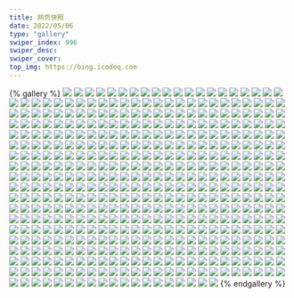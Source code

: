 ```yaml
---
title: 网页快照
date: 2022/05/06 
type: "gallery" 
swiper_index: 996
swiper_desc: 
swiper_cover: 
top_img: https://bing.icodeq.com 
---
```


{% gallery %}
![](https://alist.learnonly.xyz/d/!网页快照/northflank.learnonly.repl.co/2024-02-09_09-52-03.png)
![](https://alist.learnonly.xyz/d/!网页快照/northflank.learnonly.repl.co/2024-02-10_12-55-47.png)
![](https://alist.learnonly.xyz/d/!网页快照/northflank.learnonly.repl.co/2024-02-09_03-51-52.png)
![](https://alist.learnonly.xyz/d/!网页快照/northflank.learnonly.repl.co/2024-02-10_09-51-31.png)
![](https://alist.learnonly.xyz/d/!网页快照/northflank.learnonly.repl.co/2024-02-08_03-51-22.png)
![](https://alist.learnonly.xyz/d/!网页快照/northflank.learnonly.repl.co/2024-02-10_03-51-22.png)
![](https://alist.learnonly.xyz/d/!网页快照/northflank.learnonly.repl.co/2024-02-08_09-51-28.png)
![](https://alist.learnonly.xyz/d/!网页快照/northflank.learnonly.repl.co/2024-02-08_06-51-29.png)
![](https://alist.learnonly.xyz/d/!网页快照/northflank.learnonly.repl.co/2024-02-08_15-52-03.png)
![](https://alist.learnonly.xyz/d/!网页快照/northflank.learnonly.repl.co/2024-02-09_18-51-34.png)
![](https://alist.learnonly.xyz/d/!网页快照/northflank.learnonly.repl.co/2024-02-08_18-51-22.png)
![](https://alist.learnonly.xyz/d/!网页快照/northflank.learnonly.repl.co/2024-02-08_21-51-41.png)
![](https://alist.learnonly.xyz/d/!网页快照/northflank.learnonly.repl.co/2024-02-09_15-51-33.png)
![](https://alist.learnonly.xyz/d/!网页快照/northflank.learnonly.repl.co/2024-02-09_06-51-30.png)
![](https://alist.learnonly.xyz/d/!网页快照/northflank.learnonly.repl.co/2024-02-10_06-51-45.png)
![](https://alist.learnonly.xyz/d/!网页快照/northflank.learnonly.repl.co/2024-02-09_21-51-26.png)
![](https://alist.learnonly.xyz/d/!网页快照/todo.learnonly.repl.co/2024-02-10_03-51-01.png)
![](https://alist.learnonly.xyz/d/!网页快照/todo.learnonly.repl.co/2024-02-09_18-51-11.png)
![](https://alist.learnonly.xyz/d/!网页快照/todo.learnonly.repl.co/2024-02-10_06-51-22.png)
![](https://alist.learnonly.xyz/d/!网页快照/todo.learnonly.repl.co/2024-02-08_03-51-01.png)
![](https://alist.learnonly.xyz/d/!网页快照/todo.learnonly.repl.co/2024-02-08_18-51-00.png)
![](https://alist.learnonly.xyz/d/!网页快照/todo.learnonly.repl.co/2024-02-09_06-51-09.png)
![](https://alist.learnonly.xyz/d/!网页快照/todo.learnonly.repl.co/2024-02-09_09-51-42.png)
![](https://alist.learnonly.xyz/d/!网页快照/todo.learnonly.repl.co/2024-02-09_15-51-10.png)
![](https://alist.learnonly.xyz/d/!网页快照/todo.learnonly.repl.co/2024-02-08_06-51-09.png)
![](https://alist.learnonly.xyz/d/!网页快照/todo.learnonly.repl.co/2024-02-09_03-51-32.png)
![](https://alist.learnonly.xyz/d/!网页快照/todo.learnonly.repl.co/2024-02-10_09-51-09.png)
![](https://alist.learnonly.xyz/d/!网页快照/todo.learnonly.repl.co/2024-02-08_09-51-08.png)
![](https://alist.learnonly.xyz/d/!网页快照/todo.learnonly.repl.co/2024-02-08_21-51-20.png)
![](https://alist.learnonly.xyz/d/!网页快照/todo.learnonly.repl.co/2024-02-09_21-51-05.png)
![](https://alist.learnonly.xyz/d/!网页快照/todo.learnonly.repl.co/2024-02-08_15-51-42.png)
![](https://alist.learnonly.xyz/d/!网页快照/todo.learnonly.repl.co/2024-02-10_12-55-27.png)
![](https://alist.learnonly.xyz/d/!网页快照/luckpigeon.repl.co/2024-02-10_09-51-37.png)
![](https://alist.learnonly.xyz/d/!网页快照/luckpigeon.repl.co/2024-02-08_18-51-28.png)
![](https://alist.learnonly.xyz/d/!网页快照/luckpigeon.repl.co/2024-02-10_03-51-29.png)
![](https://alist.learnonly.xyz/d/!网页快照/luckpigeon.repl.co/2024-02-10_06-51-51.png)
![](https://alist.learnonly.xyz/d/!网页快照/luckpigeon.repl.co/2024-02-09_21-51-32.png)
![](https://alist.learnonly.xyz/d/!网页快照/luckpigeon.repl.co/2024-02-09_06-51-40.png)
![](https://alist.learnonly.xyz/d/!网页快照/luckpigeon.repl.co/2024-02-10_12-55-54.png)
![](https://alist.learnonly.xyz/d/!网页快照/luckpigeon.repl.co/2024-02-08_21-51-48.png)
![](https://alist.learnonly.xyz/d/!网页快照/luckpigeon.repl.co/2024-02-09_15-51-40.png)
![](https://alist.learnonly.xyz/d/!网页快照/luckpigeon.repl.co/2024-02-08_03-51-28.png)
![](https://alist.learnonly.xyz/d/!网页快照/luckpigeon.repl.co/2024-02-08_06-51-37.png)
![](https://alist.learnonly.xyz/d/!网页快照/luckpigeon.repl.co/2024-02-08_09-51-35.png)
![](https://alist.learnonly.xyz/d/!网页快照/luckpigeon.repl.co/2024-02-08_15-52-10.png)
![](https://alist.learnonly.xyz/d/!网页快照/luckpigeon.repl.co/2024-02-09_18-51-41.png)
![](https://alist.learnonly.xyz/d/!网页快照/luckpigeon.repl.co/2024-02-09_09-52-10.png)
![](https://alist.learnonly.xyz/d/!网页快照/luckpigeon.repl.co/2024-02-09_03-51-59.png)
![](https://alist.learnonly.xyz/d/!网页快照/read.learnonly.xyz/2024-02-08_03-56-14.png)
![](https://alist.learnonly.xyz/d/!网页快照/read.learnonly.xyz/2024-02-10_03-51-36.png)
![](https://alist.learnonly.xyz/d/!网页快照/read.learnonly.xyz/2024-02-10_03-56-30.png)
![](https://alist.learnonly.xyz/d/!网页快照/read.learnonly.xyz/2024-02-09_15-56-46.png)
![](https://alist.learnonly.xyz/d/!网页快照/read.learnonly.xyz/2024-02-08_12-58-39.png)
![](https://alist.learnonly.xyz/d/!网页快照/read.learnonly.xyz/2024-02-08_15-52-17.png)
![](https://alist.learnonly.xyz/d/!网页快照/read.learnonly.xyz/2024-02-10_06-56-35.png)
![](https://alist.learnonly.xyz/d/!网页快照/read.learnonly.xyz/2024-02-08_06-56-20.png)
![](https://alist.learnonly.xyz/d/!网页快照/read.learnonly.xyz/2024-02-08_21-56-48.png)
![](https://alist.learnonly.xyz/d/!网页快照/read.learnonly.xyz/2024-02-10_06-51-58.png)
![](https://alist.learnonly.xyz/d/!网页快照/read.learnonly.xyz/2024-02-08_09-56-14.png)
![](https://alist.learnonly.xyz/d/!网页快照/read.learnonly.xyz/2024-02-10_09-56-29.png)
![](https://alist.learnonly.xyz/d/!网页快照/read.learnonly.xyz/2024-02-08_06-51-44.png)
![](https://alist.learnonly.xyz/d/!网页快照/read.learnonly.xyz/2024-02-08_01-37-59.png)
![](https://alist.learnonly.xyz/d/!网页快照/read.learnonly.xyz/2024-02-09_21-56-38.png)
![](https://alist.learnonly.xyz/d/!网页快照/read.learnonly.xyz/2024-02-09_06-56-10.png)
![](https://alist.learnonly.xyz/d/!网页快照/read.learnonly.xyz/2024-02-09_18-56-21.png)
![](https://alist.learnonly.xyz/d/!网页快照/read.learnonly.xyz/2024-02-09_03-56-17.png)
![](https://alist.learnonly.xyz/d/!网页快照/read.learnonly.xyz/2024-02-08_21-51-55.png)
![](https://alist.learnonly.xyz/d/!网页快照/read.learnonly.xyz/2024-02-09_18-51-47.png)
![](https://alist.learnonly.xyz/d/!网页快照/read.learnonly.xyz/2024-02-09_21-51-39.png)
![](https://alist.learnonly.xyz/d/!网页快照/read.learnonly.xyz/2024-02-09_15-51-46.png)
![](https://alist.learnonly.xyz/d/!网页快照/read.learnonly.xyz/2024-02-09_03-52-06.png)
![](https://alist.learnonly.xyz/d/!网页快照/read.learnonly.xyz/2024-02-09_01-37-55.png)
![](https://alist.learnonly.xyz/d/!网页快照/read.learnonly.xyz/2024-02-10_09-51-44.png)
![](https://alist.learnonly.xyz/d/!网页快照/read.learnonly.xyz/2024-02-08_18-56-44.png)
![](https://alist.learnonly.xyz/d/!网页快照/read.learnonly.xyz/2024-02-09_09-56-44.png)
![](https://alist.learnonly.xyz/d/!网页快照/read.learnonly.xyz/2024-02-08_18-51-35.png)
![](https://alist.learnonly.xyz/d/!网页快照/read.learnonly.xyz/2024-02-09_12-58-24.png)
![](https://alist.learnonly.xyz/d/!网页快照/read.learnonly.xyz/2024-02-09_09-52-17.png)
![](https://alist.learnonly.xyz/d/!网页快照/read.learnonly.xyz/2024-02-09_06-51-47.png)
![](https://alist.learnonly.xyz/d/!网页快照/read.learnonly.xyz/2024-02-10_12-56-01.png)
![](https://alist.learnonly.xyz/d/!网页快照/read.learnonly.xyz/2024-02-08_09-51-42.png)
![](https://alist.learnonly.xyz/d/!网页快照/read.learnonly.xyz/2024-02-10_01-36-18.png)
![](https://alist.learnonly.xyz/d/!网页快照/read.learnonly.xyz/2024-02-08_03-51-35.png)
![](https://alist.learnonly.xyz/d/!网页快照/read.learnonly.xyz/2024-02-08_15-58-02.png)
![](https://alist.learnonly.xyz/d/!网页快照/edu.xyliu.repl.co/2024-02-10_03-51-08.png)
![](https://alist.learnonly.xyz/d/!网页快照/edu.xyliu.repl.co/2024-02-08_03-51-08.png)
![](https://alist.learnonly.xyz/d/!网页快照/edu.xyliu.repl.co/2024-02-10_12-55-33.png)
![](https://alist.learnonly.xyz/d/!网页快照/edu.xyliu.repl.co/2024-02-09_15-51-18.png)
![](https://alist.learnonly.xyz/d/!网页快照/edu.xyliu.repl.co/2024-02-08_09-51-15.png)
![](https://alist.learnonly.xyz/d/!网页快照/edu.xyliu.repl.co/2024-02-10_06-51-30.png)
![](https://alist.learnonly.xyz/d/!网页快照/edu.xyliu.repl.co/2024-02-09_03-51-39.png)
![](https://alist.learnonly.xyz/d/!网页快照/edu.xyliu.repl.co/2024-02-08_06-51-16.png)
![](https://alist.learnonly.xyz/d/!网页快照/edu.xyliu.repl.co/2024-02-09_18-51-20.png)
![](https://alist.learnonly.xyz/d/!网页快照/edu.xyliu.repl.co/2024-02-10_09-51-16.png)
![](https://alist.learnonly.xyz/d/!网页快照/edu.xyliu.repl.co/2024-02-08_15-51-49.png)
![](https://alist.learnonly.xyz/d/!网页快照/edu.xyliu.repl.co/2024-02-09_09-51-49.png)
![](https://alist.learnonly.xyz/d/!网页快照/edu.xyliu.repl.co/2024-02-09_21-51-12.png)
![](https://alist.learnonly.xyz/d/!网页快照/edu.xyliu.repl.co/2024-02-08_21-51-27.png)
![](https://alist.learnonly.xyz/d/!网页快照/edu.xyliu.repl.co/2024-02-08_18-51-07.png)
![](https://alist.learnonly.xyz/d/!网页快照/edu.xyliu.repl.co/2024-02-09_06-51-16.png)
![](https://alist.learnonly.xyz/d/!网页快照/vercel.pighog.repl.co/2024-02-10_09-55-55.png)
![](https://alist.learnonly.xyz/d/!网页快照/vercel.pighog.repl.co/2024-02-10_03-55-55.png)
![](https://alist.learnonly.xyz/d/!网页快照/vercel.pighog.repl.co/2024-02-09_18-55-44.png)
![](https://alist.learnonly.xyz/d/!网页快照/vercel.pighog.repl.co/2024-02-08_09-50-54.png)
![](https://alist.learnonly.xyz/d/!网页快照/vercel.pighog.repl.co/2024-02-09_12-57-49.png)
![](https://alist.learnonly.xyz/d/!网页快照/vercel.pighog.repl.co/2024-02-10_03-50-48.png)
![](https://alist.learnonly.xyz/d/!网页快照/vercel.pighog.repl.co/2024-02-08_03-55-40.png)
![](https://alist.learnonly.xyz/d/!网页快照/vercel.pighog.repl.co/2024-02-10_12-55-12.png)
![](https://alist.learnonly.xyz/d/!网页快照/vercel.pighog.repl.co/2024-02-09_15-50-56.png)
![](https://alist.learnonly.xyz/d/!网页快照/vercel.pighog.repl.co/2024-02-08_09-55-39.png)
![](https://alist.learnonly.xyz/d/!网页快照/vercel.pighog.repl.co/2024-02-08_15-57-26.png)
![](https://alist.learnonly.xyz/d/!网页快照/vercel.pighog.repl.co/2024-02-08_18-56-09.png)
![](https://alist.learnonly.xyz/d/!网页快照/vercel.pighog.repl.co/2024-02-08_18-50-46.png)
![](https://alist.learnonly.xyz/d/!网页快照/vercel.pighog.repl.co/2024-02-08_12-58-05.png)
![](https://alist.learnonly.xyz/d/!网页快照/vercel.pighog.repl.co/2024-02-08_21-51-06.png)
![](https://alist.learnonly.xyz/d/!网页快照/vercel.pighog.repl.co/2024-02-10_09-50-51.png)
![](https://alist.learnonly.xyz/d/!网页快照/vercel.pighog.repl.co/2024-02-10_01-35-43.png)
![](https://alist.learnonly.xyz/d/!网页快照/vercel.pighog.repl.co/2024-02-09_03-51-18.png)
![](https://alist.learnonly.xyz/d/!网页快照/vercel.pighog.repl.co/2024-02-09_15-56-12.png)
![](https://alist.learnonly.xyz/d/!网页快照/vercel.pighog.repl.co/2024-02-08_06-55-46.png)
![](https://alist.learnonly.xyz/d/!网页快照/vercel.pighog.repl.co/2024-02-09_06-55-35.png)
![](https://alist.learnonly.xyz/d/!网页快照/vercel.pighog.repl.co/2024-02-09_18-50-57.png)
![](https://alist.learnonly.xyz/d/!网页快照/vercel.pighog.repl.co/2024-02-10_06-56-01.png)
![](https://alist.learnonly.xyz/d/!网页快照/vercel.pighog.repl.co/2024-02-09_21-56-02.png)
![](https://alist.learnonly.xyz/d/!网页快照/vercel.pighog.repl.co/2024-02-09_06-50-55.png)
![](https://alist.learnonly.xyz/d/!网页快照/vercel.pighog.repl.co/2024-02-08_06-50-56.png)
![](https://alist.learnonly.xyz/d/!网页快照/vercel.pighog.repl.co/2024-02-08_03-50-47.png)
![](https://alist.learnonly.xyz/d/!网页快照/vercel.pighog.repl.co/2024-02-09_09-51-28.png)
![](https://alist.learnonly.xyz/d/!网页快照/vercel.pighog.repl.co/2024-02-08_01-37-24.png)
![](https://alist.learnonly.xyz/d/!网页快照/vercel.pighog.repl.co/2024-02-08_15-51-27.png)
![](https://alist.learnonly.xyz/d/!网页快照/vercel.pighog.repl.co/2024-02-09_01-37-21.png)
![](https://alist.learnonly.xyz/d/!网页快照/vercel.pighog.repl.co/2024-02-09_21-50-51.png)
![](https://alist.learnonly.xyz/d/!网页快照/vercel.pighog.repl.co/2024-02-09_03-55-43.png)
![](https://alist.learnonly.xyz/d/!网页快照/vercel.pighog.repl.co/2024-02-10_06-51-08.png)
![](https://alist.learnonly.xyz/d/!网页快照/vercel.pighog.repl.co/2024-02-09_09-56-10.png)
![](https://alist.learnonly.xyz/d/!网页快照/vercel.pighog.repl.co/2024-02-08_21-56-11.png)
![](https://alist.learnonly.xyz/d/!网页快照/v2north.learnonly.xyz/2024-02-09_21-50-58.png)
![](https://alist.learnonly.xyz/d/!网页快照/v2north.learnonly.xyz/2024-02-09_03-51-25.png)
![](https://alist.learnonly.xyz/d/!网页快照/v2north.learnonly.xyz/2024-02-08_18-50-53.png)
![](https://alist.learnonly.xyz/d/!网页快照/v2north.learnonly.xyz/2024-02-09_06-51-02.png)
![](https://alist.learnonly.xyz/d/!网页快照/v2north.learnonly.xyz/2024-02-10_03-50-55.png)
![](https://alist.learnonly.xyz/d/!网页快照/v2north.learnonly.xyz/2024-02-08_15-51-34.png)
![](https://alist.learnonly.xyz/d/!网页快照/v2north.learnonly.xyz/2024-02-10_12-55-19.png)
![](https://alist.learnonly.xyz/d/!网页快照/v2north.learnonly.xyz/2024-02-08_06-51-02.png)
![](https://alist.learnonly.xyz/d/!网页快照/v2north.learnonly.xyz/2024-02-08_21-51-13.png)
![](https://alist.learnonly.xyz/d/!网页快照/v2north.learnonly.xyz/2024-02-10_06-51-15.png)
![](https://alist.learnonly.xyz/d/!网页快照/v2north.learnonly.xyz/2024-02-10_09-50-58.png)
![](https://alist.learnonly.xyz/d/!网页快照/v2north.learnonly.xyz/2024-02-09_09-51-35.png)
![](https://alist.learnonly.xyz/d/!网页快照/v2north.learnonly.xyz/2024-02-08_09-51-00.png)
![](https://alist.learnonly.xyz/d/!网页快照/v2north.learnonly.xyz/2024-02-08_03-50-53.png)
![](https://alist.learnonly.xyz/d/!网页快照/v2north.learnonly.xyz/2024-02-09_15-51-03.png)
![](https://alist.learnonly.xyz/d/!网页快照/v2north.learnonly.xyz/2024-02-09_18-51-04.png)
![](https://alist.learnonly.xyz/d/!网页快照/time.piged.repl.co/2024-02-09_21-56-31.png)
![](https://alist.learnonly.xyz/d/!网页快照/time.piged.repl.co/2024-02-09_09-56-37.png)
![](https://alist.learnonly.xyz/d/!网页快照/time.piged.repl.co/2024-02-08_06-56-13.png)
![](https://alist.learnonly.xyz/d/!网页快照/time.piged.repl.co/2024-02-10_06-56-28.png)
![](https://alist.learnonly.xyz/d/!网页快照/time.piged.repl.co/2024-02-10_03-56-23.png)
![](https://alist.learnonly.xyz/d/!网页快照/time.piged.repl.co/2024-02-09_06-56-03.png)
![](https://alist.learnonly.xyz/d/!网页快照/time.piged.repl.co/2024-02-09_01-37-48.png)
![](https://alist.learnonly.xyz/d/!网页快照/time.piged.repl.co/2024-02-09_18-56-13.png)
![](https://alist.learnonly.xyz/d/!网页快照/time.piged.repl.co/2024-02-08_21-56-40.png)
![](https://alist.learnonly.xyz/d/!网页快照/time.piged.repl.co/2024-02-08_03-56-07.png)
![](https://alist.learnonly.xyz/d/!网页快照/time.piged.repl.co/2024-02-10_01-36-11.png)
![](https://alist.learnonly.xyz/d/!网页快照/time.piged.repl.co/2024-02-08_12-58-32.png)
![](https://alist.learnonly.xyz/d/!网页快照/time.piged.repl.co/2024-02-08_01-37-52.png)
![](https://alist.learnonly.xyz/d/!网页快照/time.piged.repl.co/2024-02-09_03-56-10.png)
![](https://alist.learnonly.xyz/d/!网页快照/time.piged.repl.co/2024-02-10_09-56-22.png)
![](https://alist.learnonly.xyz/d/!网页快照/time.piged.repl.co/2024-02-09_15-56-39.png)
![](https://alist.learnonly.xyz/d/!网页快照/time.piged.repl.co/2024-02-08_18-56-37.png)
![](https://alist.learnonly.xyz/d/!网页快照/time.piged.repl.co/2024-02-08_09-56-07.png)
![](https://alist.learnonly.xyz/d/!网页快照/time.piged.repl.co/2024-02-09_12-58-18.png)
![](https://alist.learnonly.xyz/d/!网页快照/time.piged.repl.co/2024-02-08_15-57-55.png)
![](https://alist.learnonly.xyz/d/!网页快照/uptime.learnonly.repl.co/2024-02-09_01-37-41.png)
![](https://alist.learnonly.xyz/d/!网页快照/uptime.learnonly.repl.co/2024-02-08_09-51-22.png)
![](https://alist.learnonly.xyz/d/!网页快照/uptime.learnonly.repl.co/2024-02-09_03-51-46.png)
![](https://alist.learnonly.xyz/d/!网页快照/uptime.learnonly.repl.co/2024-02-08_03-51-15.png)
![](https://alist.learnonly.xyz/d/!网页快照/uptime.learnonly.repl.co/2024-02-08_18-56-30.png)
![](https://alist.learnonly.xyz/d/!网页快照/uptime.learnonly.repl.co/2024-02-10_03-56-16.png)
![](https://alist.learnonly.xyz/d/!网页快照/uptime.learnonly.repl.co/2024-02-10_09-56-15.png)
![](https://alist.learnonly.xyz/d/!网页快照/uptime.learnonly.repl.co/2024-02-09_15-51-26.png)
![](https://alist.learnonly.xyz/d/!网页快照/uptime.learnonly.repl.co/2024-02-09_06-51-23.png)
![](https://alist.learnonly.xyz/d/!网页快照/uptime.learnonly.repl.co/2024-02-10_06-56-21.png)
![](https://alist.learnonly.xyz/d/!网页快照/uptime.learnonly.repl.co/2024-02-09_18-56-06.png)
![](https://alist.learnonly.xyz/d/!网页快照/uptime.learnonly.repl.co/2024-02-09_21-51-19.png)
![](https://alist.learnonly.xyz/d/!网页快照/uptime.learnonly.repl.co/2024-02-08_12-58-26.png)
![](https://alist.learnonly.xyz/d/!网页快照/uptime.learnonly.repl.co/2024-02-09_03-56-03.png)
![](https://alist.learnonly.xyz/d/!网页快照/uptime.learnonly.repl.co/2024-02-10_06-51-37.png)
![](https://alist.learnonly.xyz/d/!网页快照/uptime.learnonly.repl.co/2024-02-09_06-55-56.png)
![](https://alist.learnonly.xyz/d/!网页快照/uptime.learnonly.repl.co/2024-02-08_06-56-06.png)
![](https://alist.learnonly.xyz/d/!网页快照/uptime.learnonly.repl.co/2024-02-09_21-56-24.png)
![](https://alist.learnonly.xyz/d/!网页快照/uptime.learnonly.repl.co/2024-02-08_18-51-15.png)
![](https://alist.learnonly.xyz/d/!网页快照/uptime.learnonly.repl.co/2024-02-10_03-51-15.png)
![](https://alist.learnonly.xyz/d/!网页快照/uptime.learnonly.repl.co/2024-02-09_09-51-56.png)
![](https://alist.learnonly.xyz/d/!网页快照/uptime.learnonly.repl.co/2024-02-08_15-51-56.png)
![](https://alist.learnonly.xyz/d/!网页快照/uptime.learnonly.repl.co/2024-02-10_01-36-04.png)
![](https://alist.learnonly.xyz/d/!网页快照/uptime.learnonly.repl.co/2024-02-08_01-37-45.png)
![](https://alist.learnonly.xyz/d/!网页快照/uptime.learnonly.repl.co/2024-02-10_12-55-40.png)
![](https://alist.learnonly.xyz/d/!网页快照/uptime.learnonly.repl.co/2024-02-09_09-56-30.png)
![](https://alist.learnonly.xyz/d/!网页快照/uptime.learnonly.repl.co/2024-02-08_15-57-47.png)
![](https://alist.learnonly.xyz/d/!网页快照/uptime.learnonly.repl.co/2024-02-08_21-51-34.png)
![](https://alist.learnonly.xyz/d/!网页快照/uptime.learnonly.repl.co/2024-02-10_09-51-23.png)
![](https://alist.learnonly.xyz/d/!网页快照/uptime.learnonly.repl.co/2024-02-09_12-58-11.png)
![](https://alist.learnonly.xyz/d/!网页快照/uptime.learnonly.repl.co/2024-02-08_09-56-00.png)
![](https://alist.learnonly.xyz/d/!网页快照/uptime.learnonly.repl.co/2024-02-08_06-51-23.png)
![](https://alist.learnonly.xyz/d/!网页快照/uptime.learnonly.repl.co/2024-02-08_21-56-33.png)
![](https://alist.learnonly.xyz/d/!网页快照/uptime.learnonly.repl.co/2024-02-08_03-56-00.png)
![](https://alist.learnonly.xyz/d/!网页快照/uptime.learnonly.repl.co/2024-02-09_15-56-32.png)
![](https://alist.learnonly.xyz/d/!网页快照/uptime.learnonly.repl.co/2024-02-09_18-51-27.png)
![](https://alist.learnonly.xyz/d/!网页快照/news.pigp.repl.co/2024-02-08_21-56-26.png)
![](https://alist.learnonly.xyz/d/!网页快照/news.pigp.repl.co/2024-02-10_03-56-09.png)
![](https://alist.learnonly.xyz/d/!网页快照/news.pigp.repl.co/2024-02-10_01-35-56.png)
![](https://alist.learnonly.xyz/d/!网页快照/news.pigp.repl.co/2024-02-08_15-57-41.png)
![](https://alist.learnonly.xyz/d/!网页快照/news.pigp.repl.co/2024-02-09_21-56-17.png)
![](https://alist.learnonly.xyz/d/!网页快照/news.pigp.repl.co/2024-02-09_09-56-24.png)
![](https://alist.learnonly.xyz/d/!网页快照/news.pigp.repl.co/2024-02-09_15-56-25.png)
![](https://alist.learnonly.xyz/d/!网页快照/news.pigp.repl.co/2024-02-09_06-55-50.png)
![](https://alist.learnonly.xyz/d/!网页快照/news.pigp.repl.co/2024-02-08_12-58-19.png)
![](https://alist.learnonly.xyz/d/!网页快照/news.pigp.repl.co/2024-02-10_09-56-08.png)
![](https://alist.learnonly.xyz/d/!网页快照/news.pigp.repl.co/2024-02-08_18-56-23.png)
![](https://alist.learnonly.xyz/d/!网页快照/news.pigp.repl.co/2024-02-08_06-55-59.png)
![](https://alist.learnonly.xyz/d/!网页快照/news.pigp.repl.co/2024-02-08_09-55-53.png)
![](https://alist.learnonly.xyz/d/!网页快照/news.pigp.repl.co/2024-02-09_03-55-56.png)
![](https://alist.learnonly.xyz/d/!网页快照/news.pigp.repl.co/2024-02-09_01-37-34.png)
![](https://alist.learnonly.xyz/d/!网页快照/news.pigp.repl.co/2024-02-09_12-58-03.png)
![](https://alist.learnonly.xyz/d/!网页快照/news.pigp.repl.co/2024-02-08_01-37-38.png)
![](https://alist.learnonly.xyz/d/!网页快照/news.pigp.repl.co/2024-02-09_18-55-59.png)
![](https://alist.learnonly.xyz/d/!网页快照/news.pigp.repl.co/2024-02-10_06-56-14.png)
![](https://alist.learnonly.xyz/d/!网页快照/news.pigp.repl.co/2024-02-08_03-55-53.png)
![](https://alist.learnonly.xyz/d/!网页快照/img.pighog.repl.co/2024-02-10_01-35-36.png)
![](https://alist.learnonly.xyz/d/!网页快照/img.pighog.repl.co/2024-02-08_09-50-47.png)
![](https://alist.learnonly.xyz/d/!网页快照/img.pighog.repl.co/2024-02-10_06-55-54.png)
![](https://alist.learnonly.xyz/d/!网页快照/img.pighog.repl.co/2024-02-08_15-51-21.png)
![](https://alist.learnonly.xyz/d/!网页快照/img.pighog.repl.co/2024-02-10_03-50-41.png)
![](https://alist.learnonly.xyz/d/!网页快照/img.pighog.repl.co/2024-02-09_03-51-12.png)
![](https://alist.learnonly.xyz/d/!网页快照/img.pighog.repl.co/2024-02-08_18-50-40.png)
![](https://alist.learnonly.xyz/d/!网页快照/img.pighog.repl.co/2024-02-09_21-55-55.png)
![](https://alist.learnonly.xyz/d/!网页快照/img.pighog.repl.co/2024-02-08_21-51-00.png)
![](https://alist.learnonly.xyz/d/!网页快照/img.pighog.repl.co/2024-02-08_06-50-49.png)
![](https://alist.learnonly.xyz/d/!网页快照/img.pighog.repl.co/2024-02-09_06-50-49.png)
![](https://alist.learnonly.xyz/d/!网页快照/img.pighog.repl.co/2024-02-09_21-50-44.png)
![](https://alist.learnonly.xyz/d/!网页快照/img.pighog.repl.co/2024-02-10_09-55-47.png)
![](https://alist.learnonly.xyz/d/!网页快照/img.pighog.repl.co/2024-02-10_06-51-02.png)
![](https://alist.learnonly.xyz/d/!网页快照/img.pighog.repl.co/2024-02-10_12-55-05.png)
![](https://alist.learnonly.xyz/d/!网页快照/img.pighog.repl.co/2024-02-10_03-55-48.png)
![](https://alist.learnonly.xyz/d/!网页快照/img.pighog.repl.co/2024-02-09_06-55-28.png)
![](https://alist.learnonly.xyz/d/!网页快照/img.pighog.repl.co/2024-02-08_18-56-03.png)
![](https://alist.learnonly.xyz/d/!网页快照/img.pighog.repl.co/2024-02-08_06-55-39.png)
![](https://alist.learnonly.xyz/d/!网页快照/img.pighog.repl.co/2024-02-09_18-50-50.png)
![](https://alist.learnonly.xyz/d/!网页快照/img.pighog.repl.co/2024-02-09_15-50-49.png)
![](https://alist.learnonly.xyz/d/!网页快照/img.pighog.repl.co/2024-02-09_09-56-03.png)
![](https://alist.learnonly.xyz/d/!网页快照/img.pighog.repl.co/2024-02-08_21-56-04.png)
![](https://alist.learnonly.xyz/d/!网页快照/img.pighog.repl.co/2024-02-08_01-37-17.png)
![](https://alist.learnonly.xyz/d/!网页快照/img.pighog.repl.co/2024-02-08_15-57-20.png)
![](https://alist.learnonly.xyz/d/!网页快照/img.pighog.repl.co/2024-02-09_18-55-38.png)
![](https://alist.learnonly.xyz/d/!网页快照/img.pighog.repl.co/2024-02-09_01-37-14.png)
![](https://alist.learnonly.xyz/d/!网页快照/img.pighog.repl.co/2024-02-09_03-55-35.png)
![](https://alist.learnonly.xyz/d/!网页快照/img.pighog.repl.co/2024-02-08_03-50-40.png)
![](https://alist.learnonly.xyz/d/!网页快照/img.pighog.repl.co/2024-02-10_09-50-44.png)
![](https://alist.learnonly.xyz/d/!网页快照/img.pighog.repl.co/2024-02-08_12-57-57.png)
![](https://alist.learnonly.xyz/d/!网页快照/img.pighog.repl.co/2024-02-09_09-51-21.png)
![](https://alist.learnonly.xyz/d/!网页快照/img.pighog.repl.co/2024-02-08_03-55-33.png)
![](https://alist.learnonly.xyz/d/!网页快照/img.pighog.repl.co/2024-02-08_09-55-33.png)
![](https://alist.learnonly.xyz/d/!网页快照/img.pighog.repl.co/2024-02-09_12-57-43.png)
![](https://alist.learnonly.xyz/d/!网页快照/img.pighog.repl.co/2024-02-09_15-56-05.png)
![](https://alist.learnonly.xyz/d/!网页快照/whatnginx.learnonly.repl.co/2024-02-09_06-55-43.png)
![](https://alist.learnonly.xyz/d/!网页快照/whatnginx.learnonly.repl.co/2024-02-09_09-56-17.png)
![](https://alist.learnonly.xyz/d/!网页快照/whatnginx.learnonly.repl.co/2024-02-08_21-56-18.png)
![](https://alist.learnonly.xyz/d/!网页快照/whatnginx.learnonly.repl.co/2024-02-08_15-57-34.png)
![](https://alist.learnonly.xyz/d/!网页快照/whatnginx.learnonly.repl.co/2024-02-09_21-56-10.png)
![](https://alist.learnonly.xyz/d/!网页快照/whatnginx.learnonly.repl.co/2024-02-10_03-56-01.png)
![](https://alist.learnonly.xyz/d/!网页快照/whatnginx.learnonly.repl.co/2024-02-09_18-55-52.png)
![](https://alist.learnonly.xyz/d/!网页快照/whatnginx.learnonly.repl.co/2024-02-09_03-55-49.png)
![](https://alist.learnonly.xyz/d/!网页快照/whatnginx.learnonly.repl.co/2024-02-08_01-37-31.png)
![](https://alist.learnonly.xyz/d/!网页快照/whatnginx.learnonly.repl.co/2024-02-08_12-58-12.png)
![](https://alist.learnonly.xyz/d/!网页快照/whatnginx.learnonly.repl.co/2024-02-08_06-55-52.png)
![](https://alist.learnonly.xyz/d/!网页快照/whatnginx.learnonly.repl.co/2024-02-09_15-56-18.png)
![](https://alist.learnonly.xyz/d/!网页快照/whatnginx.learnonly.repl.co/2024-02-10_09-56-01.png)
![](https://alist.learnonly.xyz/d/!网页快照/whatnginx.learnonly.repl.co/2024-02-08_03-55-46.png)
![](https://alist.learnonly.xyz/d/!网页快照/whatnginx.learnonly.repl.co/2024-02-10_06-56-07.png)
![](https://alist.learnonly.xyz/d/!网页快照/whatnginx.learnonly.repl.co/2024-02-10_01-35-49.png)
![](https://alist.learnonly.xyz/d/!网页快照/whatnginx.learnonly.repl.co/2024-02-08_18-56-16.png)
![](https://alist.learnonly.xyz/d/!网页快照/whatnginx.learnonly.repl.co/2024-02-09_01-37-27.png)
![](https://alist.learnonly.xyz/d/!网页快照/whatnginx.learnonly.repl.co/2024-02-09_12-57-56.png)
![](https://alist.learnonly.xyz/d/!网页快照/whatnginx.learnonly.repl.co/2024-02-08_09-55-46.png)
![](https://alist.learnonly.xyz/d/!网页快照/docs.learnonly.xyz/2024-02-09_18-51-54.png)
![](https://alist.learnonly.xyz/d/!网页快照/docs.learnonly.xyz/2024-02-10_12-56-08.png)
![](https://alist.learnonly.xyz/d/!网页快照/docs.learnonly.xyz/2024-02-08_18-56-51.png)
![](https://alist.learnonly.xyz/d/!网页快照/docs.learnonly.xyz/2024-02-10_03-51-43.png)
![](https://alist.learnonly.xyz/d/!网页快照/docs.learnonly.xyz/2024-02-08_21-52-02.png)
![](https://alist.learnonly.xyz/d/!网页快照/docs.learnonly.xyz/2024-02-08_09-51-49.png)
![](https://alist.learnonly.xyz/d/!网页快照/docs.learnonly.xyz/2024-02-09_09-56-51.png)
![](https://alist.learnonly.xyz/d/!网页快照/docs.learnonly.xyz/2024-02-09_03-52-14.png)
![](https://alist.learnonly.xyz/d/!网页快照/docs.learnonly.xyz/2024-02-08_21-56-54.png)
![](https://alist.learnonly.xyz/d/!网页快照/docs.learnonly.xyz/2024-02-10_06-52-05.png)
![](https://alist.learnonly.xyz/d/!网页快照/docs.learnonly.xyz/2024-02-08_09-56-21.png)
![](https://alist.learnonly.xyz/d/!网页快照/docs.learnonly.xyz/2024-02-09_01-38-02.png)
![](https://alist.learnonly.xyz/d/!网页快照/docs.learnonly.xyz/2024-02-08_01-38-06.png)
![](https://alist.learnonly.xyz/d/!网页快照/docs.learnonly.xyz/2024-02-10_06-56-42.png)
![](https://alist.learnonly.xyz/d/!网页快照/docs.learnonly.xyz/2024-02-08_15-52-24.png)
![](https://alist.learnonly.xyz/d/!网页快照/docs.learnonly.xyz/2024-02-09_15-51-53.png)
![](https://alist.learnonly.xyz/d/!网页快照/docs.learnonly.xyz/2024-02-08_12-58-46.png)
![](https://alist.learnonly.xyz/d/!网页快照/docs.learnonly.xyz/2024-02-09_21-56-45.png)
![](https://alist.learnonly.xyz/d/!网页快照/docs.learnonly.xyz/2024-02-08_15-58-09.png)
![](https://alist.learnonly.xyz/d/!网页快照/docs.learnonly.xyz/2024-02-09_06-56-17.png)
![](https://alist.learnonly.xyz/d/!网页快照/docs.learnonly.xyz/2024-02-08_06-56-27.png)
![](https://alist.learnonly.xyz/d/!网页快照/docs.learnonly.xyz/2024-02-10_03-56-37.png)
![](https://alist.learnonly.xyz/d/!网页快照/docs.learnonly.xyz/2024-02-09_21-51-46.png)
![](https://alist.learnonly.xyz/d/!网页快照/docs.learnonly.xyz/2024-02-09_09-52-23.png)
![](https://alist.learnonly.xyz/d/!网页快照/docs.learnonly.xyz/2024-02-08_03-56-21.png)
![](https://alist.learnonly.xyz/d/!网页快照/docs.learnonly.xyz/2024-02-10_09-56-35.png)
![](https://alist.learnonly.xyz/d/!网页快照/docs.learnonly.xyz/2024-02-09_12-58-31.png)
![](https://alist.learnonly.xyz/d/!网页快照/docs.learnonly.xyz/2024-02-09_06-51-54.png)
![](https://alist.learnonly.xyz/d/!网页快照/docs.learnonly.xyz/2024-02-09_18-56-28.png)
![](https://alist.learnonly.xyz/d/!网页快照/docs.learnonly.xyz/2024-02-08_18-51-42.png)
![](https://alist.learnonly.xyz/d/!网页快照/docs.learnonly.xyz/2024-02-09_03-56-24.png)
![](https://alist.learnonly.xyz/d/!网页快照/docs.learnonly.xyz/2024-02-10_01-36-24.png)
![](https://alist.learnonly.xyz/d/!网页快照/docs.learnonly.xyz/2024-02-10_09-51-51.png)
![](https://alist.learnonly.xyz/d/!网页快照/docs.learnonly.xyz/2024-02-09_15-56-53.png)
![](https://alist.learnonly.xyz/d/!网页快照/docs.learnonly.xyz/2024-02-08_06-51-50.png)
![](https://alist.learnonly.xyz/d/!网页快照/docs.learnonly.xyz/2024-02-08_03-51-43.png)
![](https://alist.learnonly.xyz/d/!网页快照/pighog.vercel.app/2024-02-09_03-51-04.png)
![](https://alist.learnonly.xyz/d/!网页快照/pighog.vercel.app/2024-02-08_06-50-42.png)
![](https://alist.learnonly.xyz/d/!网页快照/pighog.vercel.app/2024-02-09_15-55-58.png)
![](https://alist.learnonly.xyz/d/!网页快照/pighog.vercel.app/2024-02-09_18-55-31.png)
![](https://alist.learnonly.xyz/d/!网页快照/pighog.vercel.app/2024-02-10_06-55-47.png)
![](https://alist.learnonly.xyz/d/!网页快照/pighog.vercel.app/2024-02-09_21-50-38.png)
![](https://alist.learnonly.xyz/d/!网页快照/pighog.vercel.app/2024-02-08_06-55-32.png)
![](https://alist.learnonly.xyz/d/!网页快照/pighog.vercel.app/2024-02-09_21-55-48.png)
![](https://alist.learnonly.xyz/d/!网页快照/pighog.vercel.app/2024-02-09_06-55-22.png)
![](https://alist.learnonly.xyz/d/!网页快照/pighog.vercel.app/2024-02-08_12-57-51.png)
![](https://alist.learnonly.xyz/d/!网页快照/pighog.vercel.app/2024-02-08_18-55-56.png)
![](https://alist.learnonly.xyz/d/!网页快照/pighog.vercel.app/2024-02-09_12-57-36.png)
![](https://alist.learnonly.xyz/d/!网页快照/pighog.vercel.app/2024-02-08_15-51-12.png)
![](https://alist.learnonly.xyz/d/!网页快照/pighog.vercel.app/2024-02-10_06-50-55.png)
![](https://alist.learnonly.xyz/d/!网页快照/pighog.vercel.app/2024-02-08_15-57-13.png)
![](https://alist.learnonly.xyz/d/!网页快照/pighog.vercel.app/2024-02-10_03-55-41.png)
![](https://alist.learnonly.xyz/d/!网页快照/pighog.vercel.app/2024-02-08_03-55-26.png)
![](https://alist.learnonly.xyz/d/!网页快照/pighog.vercel.app/2024-02-08_21-50-53.png)
![](https://alist.learnonly.xyz/d/!网页快照/pighog.vercel.app/2024-02-08_09-50-40.png)
![](https://alist.learnonly.xyz/d/!网页快照/pighog.vercel.app/2024-02-09_15-50-43.png)
![](https://alist.learnonly.xyz/d/!网页快照/pighog.vercel.app/2024-02-10_03-50-35.png)
![](https://alist.learnonly.xyz/d/!网页快照/pighog.vercel.app/2024-02-08_21-55-57.png)
![](https://alist.learnonly.xyz/d/!网页快照/pighog.vercel.app/2024-02-08_18-50-33.png)
![](https://alist.learnonly.xyz/d/!网页快照/pighog.vercel.app/2024-02-08_09-55-26.png)
![](https://alist.learnonly.xyz/d/!网页快照/pighog.vercel.app/2024-02-09_03-55-29.png)
![](https://alist.learnonly.xyz/d/!网页快照/pighog.vercel.app/2024-02-10_01-35-29.png)
![](https://alist.learnonly.xyz/d/!网页快照/pighog.vercel.app/2024-02-09_06-50-42.png)
![](https://alist.learnonly.xyz/d/!网页快照/pighog.vercel.app/2024-02-09_09-55-57.png)
![](https://alist.learnonly.xyz/d/!网页快照/pighog.vercel.app/2024-02-10_09-55-41.png)
![](https://alist.learnonly.xyz/d/!网页快照/pighog.vercel.app/2024-02-10_12-54-58.png)
![](https://alist.learnonly.xyz/d/!网页快照/pighog.vercel.app/2024-02-09_18-50-44.png)
![](https://alist.learnonly.xyz/d/!网页快照/pighog.vercel.app/2024-02-10_09-50-37.png)
![](https://alist.learnonly.xyz/d/!网页快照/pighog.vercel.app/2024-02-09_01-37-07.png)
![](https://alist.learnonly.xyz/d/!网页快照/pighog.vercel.app/2024-02-09_09-51-14.png)
![](https://alist.learnonly.xyz/d/!网页快照/pighog.vercel.app/2024-02-08_03-50-33.png)
![](https://alist.learnonly.xyz/d/!网页快照/pighog.vercel.app/2024-02-08_01-37-10.png)
![](https://alist.learnonly.xyz/d/!网页快照/alist.learnonly.xyz/2024-02-08_06-50-13.png)
![](https://alist.learnonly.xyz/d/!网页快照/alist.learnonly.xyz/2024-02-10_09-55-12.png)
![](https://alist.learnonly.xyz/d/!网页快照/alist.learnonly.xyz/2024-02-08_03-50-03.png)
![](https://alist.learnonly.xyz/d/!网页快照/alist.learnonly.xyz/2024-02-09_06-54-53.png)
![](https://alist.learnonly.xyz/d/!网页快照/alist.learnonly.xyz/2024-02-09_03-50-34.png)
![](https://alist.learnonly.xyz/d/!网页快照/alist.learnonly.xyz/2024-02-08_01-36-41.png)
![](https://alist.learnonly.xyz/d/!网页快照/alist.learnonly.xyz/2024-02-09_15-55-30.png)
![](https://alist.learnonly.xyz/d/!网页快照/alist.learnonly.xyz/2024-02-09_12-57-07.png)
![](https://alist.learnonly.xyz/d/!网页快照/alist.learnonly.xyz/2024-02-08_18-55-27.png)
![](https://alist.learnonly.xyz/d/!网页快照/alist.learnonly.xyz/2024-02-08_15-56-41.png)
![](https://alist.learnonly.xyz/d/!网页快照/alist.learnonly.xyz/2024-02-09_21-55-18.png)
![](https://alist.learnonly.xyz/d/!网页快照/alist.learnonly.xyz/2024-02-10_06-55-16.png)
![](https://alist.learnonly.xyz/d/!网页快照/alist.learnonly.xyz/2024-02-09_21-50-09.png)
![](https://alist.learnonly.xyz/d/!网页快照/alist.learnonly.xyz/2024-02-08_09-50-12.png)
![](https://alist.learnonly.xyz/d/!网页快照/alist.learnonly.xyz/2024-02-09_18-55-02.png)
![](https://alist.learnonly.xyz/d/!网页快照/alist.learnonly.xyz/2024-02-10_09-50-09.png)
![](https://alist.learnonly.xyz/d/!网页快照/alist.learnonly.xyz/2024-02-09_06-50-11.png)
![](https://alist.learnonly.xyz/d/!网页快照/alist.learnonly.xyz/2024-02-10_03-50-06.png)
![](https://alist.learnonly.xyz/d/!网页快照/alist.learnonly.xyz/2024-02-09_09-55-28.png)
![](https://alist.learnonly.xyz/d/!网页快照/alist.learnonly.xyz/2024-02-08_21-55-27.png)
![](https://alist.learnonly.xyz/d/!网页快照/alist.learnonly.xyz/2024-02-10_01-34-59.png)
![](https://alist.learnonly.xyz/d/!网页快照/alist.learnonly.xyz/2024-02-08_06-55-03.png)
![](https://alist.learnonly.xyz/d/!网页快照/alist.learnonly.xyz/2024-02-08_03-54-57.png)
![](https://alist.learnonly.xyz/d/!网页快照/alist.learnonly.xyz/2024-02-09_18-50-15.png)
![](https://alist.learnonly.xyz/d/!网页快照/alist.learnonly.xyz/2024-02-09_03-55-00.png)
![](https://alist.learnonly.xyz/d/!网页快照/alist.learnonly.xyz/2024-02-10_06-50-25.png)
![](https://alist.learnonly.xyz/d/!网页快照/alist.learnonly.xyz/2024-02-10_03-55-11.png)
![](https://alist.learnonly.xyz/d/!网页快照/alist.learnonly.xyz/2024-02-10_12-54-28.png)
![](https://alist.learnonly.xyz/d/!网页快照/alist.learnonly.xyz/2024-02-08_12-57-22.png)
![](https://alist.learnonly.xyz/d/!网页快照/alist.learnonly.xyz/2024-02-09_01-36-37.png)
![](https://alist.learnonly.xyz/d/!网页快照/alist.learnonly.xyz/2024-02-08_21-50-24.png)
![](https://alist.learnonly.xyz/d/!网页快照/alist.learnonly.xyz/2024-02-08_09-54-57.png)
![](https://alist.learnonly.xyz/d/!网页快照/alist.learnonly.xyz/2024-02-09_15-50-14.png)
![](https://alist.learnonly.xyz/d/!网页快照/alist.learnonly.xyz/2024-02-08_18-50-06.png)
![](https://alist.learnonly.xyz/d/!网页快照/alist.learnonly.xyz/2024-02-09_09-50-42.png)
![](https://alist.learnonly.xyz/d/!网页快照/alist.learnonly.xyz/2024-02-08_15-50-43.png)
![](https://alist.learnonly.xyz/d/!网页快照/blog.learnonly.xyz/2024-02-10_03-50-21.png)
![](https://alist.learnonly.xyz/d/!网页快照/blog.learnonly.xyz/2024-02-10_09-55-27.png)
![](https://alist.learnonly.xyz/d/!网页快照/blog.learnonly.xyz/2024-02-09_21-55-35.png)
![](https://alist.learnonly.xyz/d/!网页快照/blog.learnonly.xyz/2024-02-08_21-55-44.png)
![](https://alist.learnonly.xyz/d/!网页快照/blog.learnonly.xyz/2024-02-08_12-57-37.png)
![](https://alist.learnonly.xyz/d/!网页快照/blog.learnonly.xyz/2024-02-09_06-50-28.png)
![](https://alist.learnonly.xyz/d/!网页快照/blog.learnonly.xyz/2024-02-08_03-50-20.png)
![](https://alist.learnonly.xyz/d/!网页快照/blog.learnonly.xyz/2024-02-08_18-50-21.png)
![](https://alist.learnonly.xyz/d/!网页快照/blog.learnonly.xyz/2024-02-09_18-50-30.png)
![](https://alist.learnonly.xyz/d/!网页快照/blog.learnonly.xyz/2024-02-09_15-55-45.png)
![](https://alist.learnonly.xyz/d/!网页快照/blog.learnonly.xyz/2024-02-09_06-55-08.png)
![](https://alist.learnonly.xyz/d/!网页快照/blog.learnonly.xyz/2024-02-09_09-55-43.png)
![](https://alist.learnonly.xyz/d/!网页快照/blog.learnonly.xyz/2024-02-08_03-55-13.png)
![](https://alist.learnonly.xyz/d/!网页快照/blog.learnonly.xyz/2024-02-08_18-55-43.png)
![](https://alist.learnonly.xyz/d/!网页快照/blog.learnonly.xyz/2024-02-08_15-50-58.png)
![](https://alist.learnonly.xyz/d/!网页快照/blog.learnonly.xyz/2024-02-09_09-51-01.png)
![](https://alist.learnonly.xyz/d/!网页快照/blog.learnonly.xyz/2024-02-10_01-35-15.png)
![](https://alist.learnonly.xyz/d/!网页快照/blog.learnonly.xyz/2024-02-09_03-55-15.png)
![](https://alist.learnonly.xyz/d/!网页快照/blog.learnonly.xyz/2024-02-08_09-55-13.png)
![](https://alist.learnonly.xyz/d/!网页快照/blog.learnonly.xyz/2024-02-09_12-57-23.png)
![](https://alist.learnonly.xyz/d/!网页快照/blog.learnonly.xyz/2024-02-10_06-55-33.png)
![](https://alist.learnonly.xyz/d/!网页快照/blog.learnonly.xyz/2024-02-08_06-55-19.png)
![](https://alist.learnonly.xyz/d/!网页快照/blog.learnonly.xyz/2024-02-08_06-50-28.png)
![](https://alist.learnonly.xyz/d/!网页快照/blog.learnonly.xyz/2024-02-09_03-50-51.png)
![](https://alist.learnonly.xyz/d/!网页快照/blog.learnonly.xyz/2024-02-08_01-36-57.png)
![](https://alist.learnonly.xyz/d/!网页快照/blog.learnonly.xyz/2024-02-08_15-57-00.png)
![](https://alist.learnonly.xyz/d/!网页快照/blog.learnonly.xyz/2024-02-08_09-50-27.png)
![](https://alist.learnonly.xyz/d/!网页快照/blog.learnonly.xyz/2024-02-10_09-50-24.png)
![](https://alist.learnonly.xyz/d/!网页快照/blog.learnonly.xyz/2024-02-10_06-50-41.png)
![](https://alist.learnonly.xyz/d/!网页快照/blog.learnonly.xyz/2024-02-08_21-50-40.png)
![](https://alist.learnonly.xyz/d/!网页快照/blog.learnonly.xyz/2024-02-09_21-50-24.png)
![](https://alist.learnonly.xyz/d/!网页快照/blog.learnonly.xyz/2024-02-09_01-36-53.png)
![](https://alist.learnonly.xyz/d/!网页快照/blog.learnonly.xyz/2024-02-09_15-50-29.png)
![](https://alist.learnonly.xyz/d/!网页快照/blog.learnonly.xyz/2024-02-10_12-54-45.png)
![](https://alist.learnonly.xyz/d/!网页快照/blog.learnonly.xyz/2024-02-10_03-55-28.png)
![](https://alist.learnonly.xyz/d/!网页快照/blog.learnonly.xyz/2024-02-09_18-55-18.png)
![](https://alist.learnonly.xyz/d/!网页快照/space.bilibili.com/2024-02-08_09-55-06.png)
![](https://alist.learnonly.xyz/d/!网页快照/space.bilibili.com/2024-02-09_09-55-36.png)
![](https://alist.learnonly.xyz/d/!网页快照/space.bilibili.com/2024-02-09_03-50-43.png)
![](https://alist.learnonly.xyz/d/!网页快照/space.bilibili.com/2024-02-09_21-50-18.png)
![](https://alist.learnonly.xyz/d/!网页快照/space.bilibili.com/2024-02-10_06-55-26.png)
![](https://alist.learnonly.xyz/d/!网页快照/space.bilibili.com/2024-02-08_03-55-05.png)
![](https://alist.learnonly.xyz/d/!网页快照/space.bilibili.com/2024-02-08_18-50-14.png)
![](https://alist.learnonly.xyz/d/!网页快照/space.bilibili.com/2024-02-10_09-55-20.png)
![](https://alist.learnonly.xyz/d/!网页快照/space.bilibili.com/2024-02-10_06-50-34.png)
![](https://alist.learnonly.xyz/d/!网页快照/space.bilibili.com/2024-02-08_15-50-52.png)
![](https://alist.learnonly.xyz/d/!网页快照/space.bilibili.com/2024-02-08_03-50-12.png)
![](https://alist.learnonly.xyz/d/!网页快照/space.bilibili.com/2024-02-09_18-55-11.png)
![](https://alist.learnonly.xyz/d/!网页快照/space.bilibili.com/2024-02-10_09-50-17.png)
![](https://alist.learnonly.xyz/d/!网页快照/space.bilibili.com/2024-02-09_06-55-02.png)
![](https://alist.learnonly.xyz/d/!网页快照/space.bilibili.com/2024-02-09_21-55-28.png)
![](https://alist.learnonly.xyz/d/!网页快照/space.bilibili.com/2024-02-08_06-55-12.png)
![](https://alist.learnonly.xyz/d/!网页快照/space.bilibili.com/2024-02-08_06-50-22.png)
![](https://alist.learnonly.xyz/d/!网页快照/space.bilibili.com/2024-02-08_18-55-36.png)
![](https://alist.learnonly.xyz/d/!网页快照/space.bilibili.com/2024-02-09_03-55-08.png)
![](https://alist.learnonly.xyz/d/!网页快照/space.bilibili.com/2024-02-10_01-35-09.png)
![](https://alist.learnonly.xyz/d/!网页快照/space.bilibili.com/2024-02-09_12-57-16.png)
![](https://alist.learnonly.xyz/d/!网页快照/space.bilibili.com/2024-02-09_15-50-23.png)
![](https://alist.learnonly.xyz/d/!网页快照/space.bilibili.com/2024-02-08_21-50-33.png)
![](https://alist.learnonly.xyz/d/!网页快照/space.bilibili.com/2024-02-09_01-36-47.png)
![](https://alist.learnonly.xyz/d/!网页快照/space.bilibili.com/2024-02-09_06-50-22.png)
![](https://alist.learnonly.xyz/d/!网页快照/space.bilibili.com/2024-02-10_03-50-15.png)
![](https://alist.learnonly.xyz/d/!网页快照/space.bilibili.com/2024-02-09_18-50-24.png)
![](https://alist.learnonly.xyz/d/!网页快照/space.bilibili.com/2024-02-08_09-50-20.png)
![](https://alist.learnonly.xyz/d/!网页快照/space.bilibili.com/2024-02-09_15-55-38.png)
![](https://alist.learnonly.xyz/d/!网页快照/space.bilibili.com/2024-02-08_12-57-30.png)
![](https://alist.learnonly.xyz/d/!网页快照/space.bilibili.com/2024-02-09_09-50-54.png)
![](https://alist.learnonly.xyz/d/!网页快照/space.bilibili.com/2024-02-10_03-55-21.png)
![](https://alist.learnonly.xyz/d/!网页快照/space.bilibili.com/2024-02-10_12-54-38.png)
![](https://alist.learnonly.xyz/d/!网页快照/space.bilibili.com/2024-02-08_01-36-51.png)
![](https://alist.learnonly.xyz/d/!网页快照/space.bilibili.com/2024-02-08_15-56-53.png)
![](https://alist.learnonly.xyz/d/!网页快照/space.bilibili.com/2024-02-08_21-55-37.png)
{% endgallery %}
